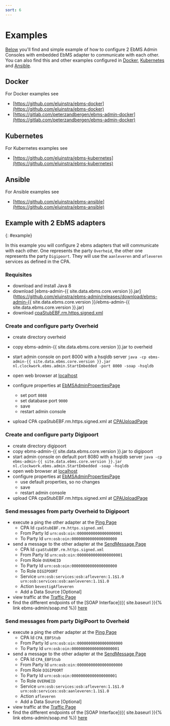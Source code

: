 ```yaml
---
sort: 6
---
```


# Examples

[Below](#example) you'll find and simple example of how to configure 2 EbMS Admin Consoles with embedded EbMS adapter to communicate with each other.
You can also find this and other examples configured in [Docker](#docker), [Kubernetes](#kubernetes) and [Ansible](#ansible).

## Docker

For Docker examples see
- [https://github.com/eluinstra/ebms-docker](https://github.com/eluinstra/ebms-docker)
- [https://gitlab.com/peterzandbergen/ebms-admin-docker](https://gitlab.com/peterzandbergen/ebms-admin-docker)

## Kubernetes

For Kubernetes examples see
- [https://github.com/eluinstra/ebms-kubernetes](https://github.com/eluinstra/ebms-kubernetes)

## Ansible

For Ansible examples see
- [https://github.com/eluinstra/ebms-ansible](https://github.com/eluinstra/ebms-ansible)

## Example with 2 EbMS adapters
{: #example}

In this example you will configure 2 ebms adapters that will communicate with each other. One represents the party `Overheid`, the other one represents the party `Digipoort`. They will use the `aanleveren` and `afleveren` services as defined in the CPA.

### Requisites

- download and install Java 8
- download [ebms-admin-{{ site.data.ebms.core.version }}.jar](https://github.com/eluinstra/ebms-admin/releases/download/ebms-admin-{{ site.data.ebms.core.version }}/ebms-admin-{{ site.data.ebms.core.version }}.jar)
- download [cpaStubEBF.rm.https.signed.xml](https://raw.githubusercontent.com/eluinstra/ebms-admin/ebms-admin-2.17.3/resources/CPAs/cpaStubEBF.rm.https.signed.xml)

### Create and configure party Overheid

- create directory overheid
- copy ebms-admin-{{ site.data.ebms.core.version }}.jar to overheid
- start admin console on port 8000 with a hsqldb server
```java -cp ebms-admin-{{ site.data.ebms.core.version }}.jar nl.clockwork.ebms.admin.StartEmbedded -port 8000 -soap -hsqldb```

- open web browser at [localhost](http://localhost:8000)
- configure properties at [EbMSAdminPropertiesPage](https://localhost:8000/wicket/bookmarkable/nl.clockwork.ebms.admin.web.configuration.EbMSAdminPropertiesPage)
	- set port `8088`
	- set database port `9000`
	- save
	- restart admin console
- upload CPA cpaStubEBF.rm.https.signed.xml at [CPAUploadPage](http://localhost:8000/wicket/bookmarkable/nl.clockwork.ebms.admin.web.service.cpa.CPAUploadPage)

### Create and configure party Digipoort

- create directory digipoort
- copy ebms-admin-{{ site.data.ebms.core.version }}.jar to digipoort
- start admin console on default port 8080 with a hsqldb server
```java -cp ebms-admin-{{ site.data.ebms.core.version }}.jar nl.clockwork.ebms.admin.StartEmbedded -soap -hsqldb```
- open web browser at [localhost](http://localhost:8080)
- configure properties at [EbMSAdminPropertiesPage](http://localhost:8080/wicket/bookmarkable/nl.clockwork.ebms.admin.web.configuration.EbMSAdminPropertiesPage)
	- use default properties, so no changes
	- save
	- restart admin console
- upload CPA cpaStubEBF.rm.https.signed.xml at [CPAUploadPage](http://localhost:8080/wicket/bookmarkable/nl.clockwork.ebms.admin.web.service.cpa.CPAUploadPage)

### Send messages from party Overheid to Digipoort

- execute a ping the other adapter at the [Ping Page](http://localhost:8000/wicket/bookmarkable/nl.clockwork.ebms.admin.web.service.message.PingPage)
	- CPA Id `cpaStubEBF.rm.https.signed.xml`
	- From Party Id `urn:osb:oin:00000000000000000001`
	- To Party Id `urn:osb:oin:00000000000000000000`
- send a message to the other adapter at the [SendMessage Page](http://localhost:8000/wicket/bookmarkable/nl.clockwork.ebms.admin.web.service.message.SendMessagePageX)
	- CPA Id `cpaStubEBF.rm.https.signed.xml`
	- From Party Id `urn:osb:oin:00000000000000000001`
	- From Role `OVERHEID`
	- To Party Id `urn:osb:oin:00000000000000000000`
	- To Role `DIGIPOORT`
	- Service `urn:osb:services:osb:afleveren:1.1$1.0 urn:osb:services:osb:aanleveren:1.1$1.0`
	- Action `bevestigAfleveren`
	- Add a Data Source [Optional]
- view traffic at the [Traffic Page](http://localhost:8000/wicket/bookmarkable/nl.clockwork.ebms.admin.web.message.TrafficPage)
- find the different endpoints of the [SOAP Interface]({{ site.baseurl }}{% link ebms-admin/soap.md %}) [here](http://localhost:8000/service)
		
### Send messages from party DigiPoort to Overheid

- execute a ping the other adapter at the [Ping Page](http://localhost:8080/wicket/bookmarkable/nl.clockwork.ebms.admin.web.service.message.PingPage)
	- CPA Id `CPA_EBFStub`
	- From Party Id `urn:osb:oin:00000000000000000000`
	- To Party Id `urn:osb:oin:000000000000000000001`
- send a message to the other adapter at the [SendMessage Page](http://localhost:8080/wicket/bookmarkable/nl.clockwork.ebms.admin.web.service.message.SendMessagePageX)
	- CPA Id `CPA_EBFStub`
	- From Party Id `urn:osb:oin:00000000000000000000`
	- From Role `DIGIPOORT`
	- To Party Id `urn:osb:oin:00000000000000000001`
	- To Role `OVERHEID`
	- Service `urn:osb:services:osb:afleveren:1.1$1.0 urn:osb:services:osb:aanleveren:1.1$1.0`
	- Action `afleveren`
	- Add a Data Source [Optional]
- view traffic at the [Traffic Page](http://localhost:8080/wicket/bookmarkable/nl.clockwork.ebms.admin.web.message.TrafficPage)
- find the different endpoints of the [SOAP Interface]({{ site.baseurl }}{% link ebms-admin/soap.md %}) [here](http://localhost:8080/service)
